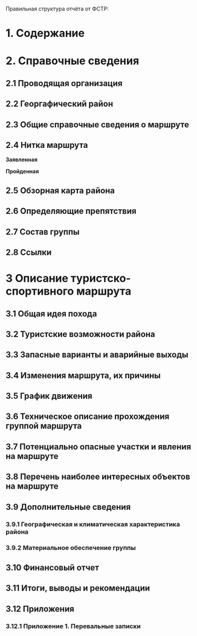 Правильная структура отчёта от ФСТР:

# 1. Содержание

# 2. Справочные сведения
## 2.1 Проводящая организация
## 2.2 Георгафический район
## 2.3 Общие справочные сведения о маршруте
## 2.4 Нитка маршрута

**Заявленная**

**Пройденная**

## 2.5 Обзорная карта района
## 2.6 Определяющие препятствия
## 2.7 Состав группы
## 2.8 Ссылки

# 3 Описание туристско-спортивного маршрута

## 3.1 Общая идея похода
## 3.2 Туристские возможности района
## 3.3 Запасные варианты и аварийные выходы
## 3.4 Изменения маршрута, их причины
## 3.5 График движения
## 3.6 Техническое описание прохождения группой маршрута
## 3.7 Потенциально опасные участки и явления на маршруте
## 3.8 Перечень наиболее интересных объектов на маршруте
## 3.9 Дополнительные сведения
### 3.9.1 Географическая и климатическая характеристика района
### 3.9.2 Материальное обеспечение группы
## 3.10 Финансовый отчет
## 3.11 Итоги, выводы и рекомендации
## 3.12 Приложения
### 3.12.1  Приложение 1. Перевальные записки
